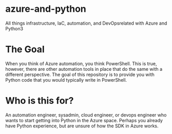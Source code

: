 # azure-and-python
All things infrastructure, IaC, automation, and DevOpsrelated  with Azure and Python3

# The Goal
When you think of Azure automation, you think PowerShell. This is true, however, there are other automation tools in place that do the same with a different perspective. The goal of this repository is to provide you with Python code that you would typically write in PowerShell.

# Who is this for?
An automation engineer, sysadmin, cloud engineer, or devops engineer who wants to start getting into Python in the Azure space. Perhaps you already have Python experience, but are unsure of how the SDK in Azure works.